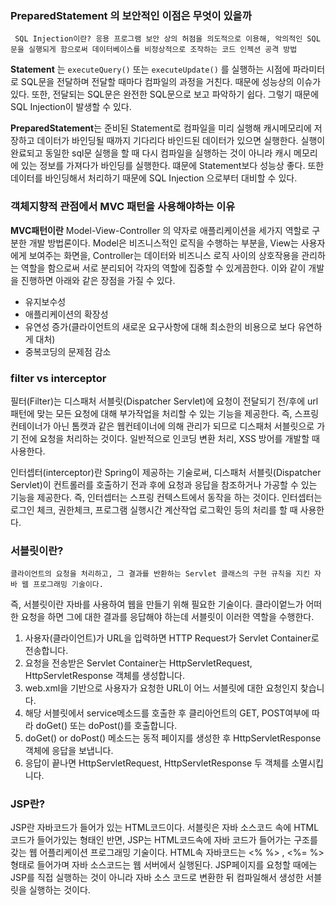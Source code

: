 ### PreparedStatement 의 보안적인 이점은 무엇이 있을까 

	 SQL Injection이란? 응용 프로그램 보안 상의 허점을 의도적으로 이용해, 악의적인 SQL문을 실행되게 함으로써 데이터베이스를 비정상적으로 조작하는 코드 인젝션 공격 방법
	
**Statement** 는 `executeQuery()` 또는 `executeUpdate()` 를 실행하는 시점에 파라미터로 SQL문을 전달하며 전달할 때마다 컴파일의 과정을 거친다. 때문에 성능상의 이슈가 있다. 또한, 전달되는 SQL문은 완전한 SQL문으로 보고 파악하기 쉽다. 그렇기 때문에 SQL Injection이 발생할 수 있다. 

 
**PreparedStatement**는 준비된 Statement로 컴파일을 미리 실행해 캐시메모리에 저장하고 데이터가 바인딩될 때까지 기다리다 바인드된 데이터가 있으면 실행한다. 실행이 완료되고 동일한 sql문 실행을 할 때 다시 컴파일을 실행하는 것이 아니라 캐시 메모리에 있는 정보를 가져다가 바인딩를 실행한다. 떄문에 Statement보다 성능상 좋다. 또한 데이터를 바인딩해서 처리하기 때문에 SQL Injection 으로부터 대비할 수 있다. 

>
>
>



### 객체지향적 관점에서 MVC 패턴을 사용해야하는 이유 

**MVC패턴이란** Model-View-Controller 의 약자로 애플리케이션을 세가지 역할로 구분한 개발 방법론이다. Model은 비즈니스적인 로직을 수행하는 부분을, View는 사용자에게 보여주는 화면을, Controller는 데이터와 비즈니스 로직 사이의 상호작용을 관리하는 역할을 함으로써 서로 분리되어 각자의 역할에 집중할 수 있게끔한다. 이와 같이 개발을 진행하면 아래와 같은 장점을 가질 수 있다. 

* 유지보수성
* 애플리케이션의 확장성
* 유연성 증가(클라이언트의 새로운 요구사항에 대해 최소한의 비용으로 보다 유연하게 대처)
* 중복코딩의 문제점 감소






### filter vs interceptor 

필터(Filter)는 디스패처 서블릿(Dispatcher Servlet)에 요청이 전달되기 전/후에 url 패턴에 맞는 모든 요청에 대해 부가작업을 처리할 수 있는 기능을 제공한다. 즉, 스프링 컨테이너가 아닌 톰캣과 같은 웹컨테이너에 의해 관리가 되므로 디스패처 서블릿으로 가기 전에 요청을 처리하는 것이다. 일반적으로 인코딩 변환 처리, XSS 방어를 개발할 때 사용한다. 

인터셉터(interceptor)란 Spring이 제공하는 기술로써, 디스패처 서블릿(Dispatcher Servlet)이 컨트롤러를 호출하기 전과 후에 요청과 응답을 참조하거나 가공할 수 있는 기능을 제공한다. 즉, 인터셉터는 스프링 컨텍스트에서 동작을 하는 것이다. 인터셉터는 로그인 체크, 권한체크, 프로그램 실행시간 계산작업 로그확인 등의 처리를 할 때 사용한다. 






### 서블릿이란? 

	클라이언트의 요청을 처리하고, 그 결과를 반환하는 Servlet 클래스의 구현 규칙을 지킨 자바 웹 프로그래밍 기술이다. 
즉, 서블릿이란 자바를 사용하여 웹을 만들기 위해 필요한 기술이다. 클라이엍느가 어떠한 요청을 하면 그에 대한 결과를 응답해야 하는데 서블릿이 이러한 역할을 수행한다. 

1. 사용자(클라이언트)가 URL을 입력하면 HTTP Request가 Servlet Container로 전송합니다.
2. 요청을 전송받은 Servlet Container는 HttpServletRequest, HttpServletResponse 객체를 생성합니다.
3. web.xml을 기반으로 사용자가 요청한 URL이 어느 서블릿에 대한 요청인지 찾습니다.
4. 해당 서블릿에서 service메소드를 호출한 후 클리아언트의 GET, POST여부에 따라 doGet() 또는 doPost()를 호출합니다.
5. doGet() or doPost() 메소드는 동적 페이지를 생성한 후 HttpServletResponse객체에 응답을 보냅니다.
6. 응답이 끝나면 HttpServletRequest, HttpServletResponse 두 객체를 소멸시킵니다.
 
 
 
 

### JSP란? 

JSP란 자바코드가 들어가 있는 HTML코드이다. 서블릿은 자바 소스코드 속에 HTML코드가 들어가있는 형태인 반면, JSP는 HTML코드속에 자바 코드가 들어가는 구조를 갖는 웹 어플리케이션 프로그래밍 기술이다. HTML속 자바코드는 <% %> , <%= %> 형태로 들어가며 자바 소스코드는 웹 서버에서 실행된다. JSP페이지를 요청할 때에는 JSP를 직접 실행하는 것이 아니라 자바 소스 코드로 변환한 뒤 컴파일해서 생성한 서블릿을 실행하는 것이다. 

